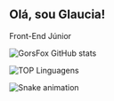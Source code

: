 ## Olá, sou Glaucia! 


<div>
 Front-End Júnior
 
 

 
![GorsFox GitHub stats](https://github-readme-stats.vercel.app/api?username=gorsfox&show_icons=true&theme=dracula)

![TOP Linguagens](https://github-readme-stats.vercel.app/api/top-langs/?username=gorsfox&layout=compact&theme=dracula)

![Snake animation](https://github.com/seu-usuário-aqui/GORSFox/blob/output/github-contribution-grid-snake.svg)

  
  
